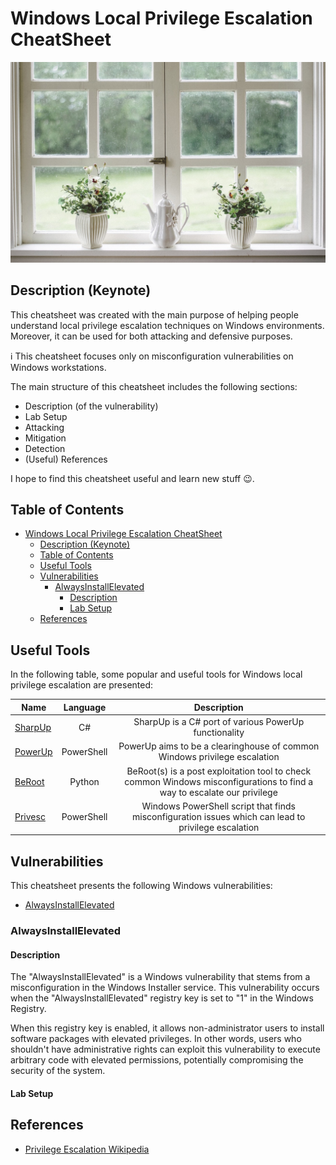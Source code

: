 # Windows Local Privilege Escalation CheatSheet
<p align="center">
  <img src="/Pictures/Windows-Funny.jpg">
</p>

## Description (Keynote)

This cheatsheet was created with the main purpose of helping people understand local privilege escalation techniques on Windows environments. Moreover, it can be used for both attacking and defensive purposes.

:information_source: This cheatsheet focuses only on misconfiguration vulnerabilities on Windows workstations.

The main structure of this cheatsheet includes the following sections:

- Description (of the vulnerability)
- Lab Setup
- Attacking
- Mitigation
- Detection
- (Useful) References

I hope to find this cheatsheet useful and learn new stuff 😉.

## Table of Contents

- [Windows Local Privilege Escalation CheatSheet](#windows-local-privilege-escalation-cheatsheet)
  - [Description (Keynote)](#description-keynote)
  - [Table of Contents](#table-of-contents)
  - [Useful Tools](#useful-tools)
  - [Vulnerabilities](#vulnerabilities)
    - [AlwaysInstallElevated](#alwaysinstallelevated)
      - [Description](#description)
      - [Lab Setup](#lab-setup)
  - [References](#references)

## Useful Tools

In the following table, some popular and useful tools for Windows local privilege escalation are presented:

| Name | Language | Description |
| ---- |:-----------:|:-----------:|
| [SharpUp](https://github.com/GhostPack/SharpUp) | C# | SharpUp is a C# port of various PowerUp functionality |
| [PowerUp](https://github.com/PowerShellMafia/PowerSploit/blob/master/Privesc/PowerUp.ps1) | PowerShell | PowerUp aims to be a clearinghouse of common Windows privilege escalation |
| [BeRoot](https://github.com/AlessandroZ/BeRoot) | Python | BeRoot(s) is a post exploitation tool to check common Windows misconfigurations to find a way to escalate our privilege |
| [Privesc](https://github.com/enjoiz/Privesc) | PowerShell | Windows PowerShell script that finds misconfiguration issues which can lead to privilege escalation |

## Vulnerabilities

This cheatsheet presents the following Windows vulnerabilities:

- [AlwaysInstallElevated](#alwaysinstallelevated)

### AlwaysInstallElevated

#### Description

The "AlwaysInstallElevated" is a Windows vulnerability that stems from a misconfiguration in the Windows Installer service. This vulnerability occurs when the "AlwaysInstallElevated" registry key is set to "1" in the Windows Registry.

When this registry key is enabled, it allows non-administrator users to install software packages with elevated privileges. In other words, users who shouldn't have administrative rights can exploit this vulnerability to execute arbitrary code with elevated permissions, potentially compromising the security of the system.

#### Lab Setup

## References

- [Privilege Escalation Wikipedia](https://en.wikipedia.org/wiki/Privilege_escalation)